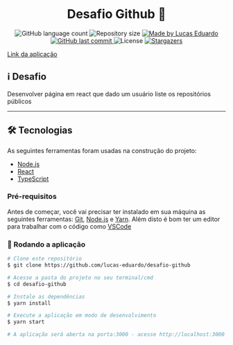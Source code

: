 <h1 align="center"> 
	Desafio Github 🚀
</h1>

<p align="center">
  <img alt="GitHub language count" src="https://img.shields.io/github/languages/count/lucas-eduardo/desafio-github?color=%2304D361">

  <img alt="Repository size" src="https://img.shields.io/github/repo-size/lucas-eduardo/desafio-github">
	
  <a href="https://www.linkedin.com/in/lucasdeveloperti/">
    <img alt="Made by Lucas Eduardo" src="https://img.shields.io/badge/made%20by-Lucas Eduardo-%2304D361">
  </a>

  <a href="https://github.com/lucas-eduardo/desafio-github/commits/master">
    <img alt="GitHub last commit" src="https://img.shields.io/github/last-commit/lucas-eduardo/desafio-github">
  </a>

  <img alt="License" src="https://img.shields.io/badge/license-MIT-brightgreen">

   <a href="https://github.com/lucas-eduardo/desafio-github/stargazers">
    <img alt="Stargazers" src="https://img.shields.io/github/stars/lucas-eduardo/desafio-github?style=social">
  </a>
</p>

<a href="https://desafiogithub.netlify.app/">Link da aplicação</a>

## :information_source: Desafio

Desenvolver página em react que dado um usuário liste os repositórios públicos

---

## 🛠 Tecnologias

As seguintes ferramentas foram usadas na construção do projeto:

- [Node.js][nodejs]
- [React][reactjs]
- [TypeScript][typescript]

### Pré-requisitos

Antes de começar, você vai precisar ter instalado em sua máquina as seguintes ferramentas:
[Git](https://git-scm.com), [Node.js][nodejs] e [Yarn][yarn]. 
Além disto é bom ter um editor para trabalhar com o código como [VSCode][vscode]

### 🧭 Rodando a aplicação

```bash
# Clone este repositório
$ git clone https://github.com/lucas-eduardo/desafio-github

# Acesse a pasta do projeto no seu terminal/cmd
$ cd desafio-github

# Instale as dependências
$ yarn install

# Execute a aplicação em modo de desenvolvimento
$ yarn start

# A aplicação será aberta na porta:3000 - acesse http://localhost:3000
```

[nodejs]: https://nodejs.org/
[typescript]: https://www.typescriptlang.org/
[reactjs]: https://reactjs.org
[yarn]: https://yarnpkg.com/
[vscode]: https://code.visualstudio.com/
[license]: https://opensource.org/licenses/MIT
